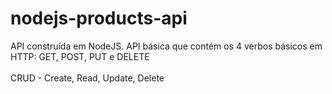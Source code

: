 # nodejs-products-api
API construída em NodeJS. API básica que contém os 4 verbos básicos em HTTP: GET, POST, PUT e DELETE
<br /> <br />
CRUD - Create, Read, Update, Delete
